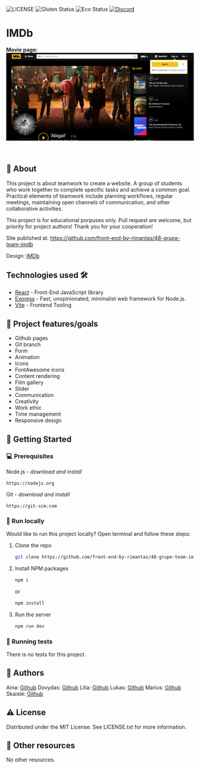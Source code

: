 ![LICENSE](https://img.shields.io/badge/license-MIT-blue.svg?style=flat-square)
![Gluten Status](https://img.shields.io/badge/Gluten-Free-green.svg)
![Eco Status](https://img.shields.io/badge/ECO-Friendly-green.svg)
[![Discord](https://discord.com/api/guilds/571393319201144843/widget.png)](https://discord.gg/dRwW4rw)

# IMDb

**Movie page:**
![Title page screenshot](/client/src/assets/images/readmeimg/imdbpage.png)

<br>

## 🌟 About

This project is about teamwork to create a website. A group of students who work together to complete specific tasks and achieve a common goal. Practical elements of teamwork include planning workflows, regular meetings, maintaining open channels of communication, and other collaborative activities.

This project is for educational porpuses only. Pull request are welcome, but priority for project authors! Thank you for your cooperation!

Site published at:  https://github.com/front-end-by-rimantas/48-grupe-team-imdb

Design: [IMDb](https://www.imdb.com/)

## Technologies used 🛠️
- [React](https://es.reactjs.org/) - Front-End JavaScript library
- [Express](https://expressjs.com/) - Fast, unopinionated, minimalist web framework for Node.js.
- [Vite](https://vitejs.dev/) - Frontend Tooling

## 🎯 Project features/goals

-   Github pages
-   Git branch
-   Form
-   Animation
-   Icons
-   FontAwesome icons
-   Content rendering
-   Film gallery
-   Slider
-   Communication
-   Creativity
-   Work ethic
-   Time management
-   Responsive design 

## 🧰 Getting Started

### 💻 Prerequisites

Node.js - _download and install_

```
https://nodejs.org
```

Git - _download and install_

```
https://git-scm.com
```

### 🏃 Run locally

Would like to run this project locally? Open terminal and follow these steps:

1. Clone the repo
    ```sh
    git clone https://github.com/front-end-by-rimantas/48-grupe-team-imdb
    ```
2. Install NPM packages
    ```sh
    npm i
    ```
    or
    ```sh
    npm install
    ```
3. Run the server
    ```sh
    npm run dev
    ```

### 🧪 Running tests

There is no tests for this project.

## 🎅 Authors

Aina: [Github](https://github.com/AinaEin)
Dovydas: [Github](https://github.com/Dovydas-G)
Lilia: [Github](https://github.com/liliiavint)
Lukas: [Github](https://github.com/LukasN12)
Marius: [Github](https://github.com/mcepulis/)
Skaistė: [Github](https://github.com/Skaistev)

## ⚠️ License

Distributed under the MIT License. See LICENSE.txt for more information.

## 🔗 Other resources

No other resources.